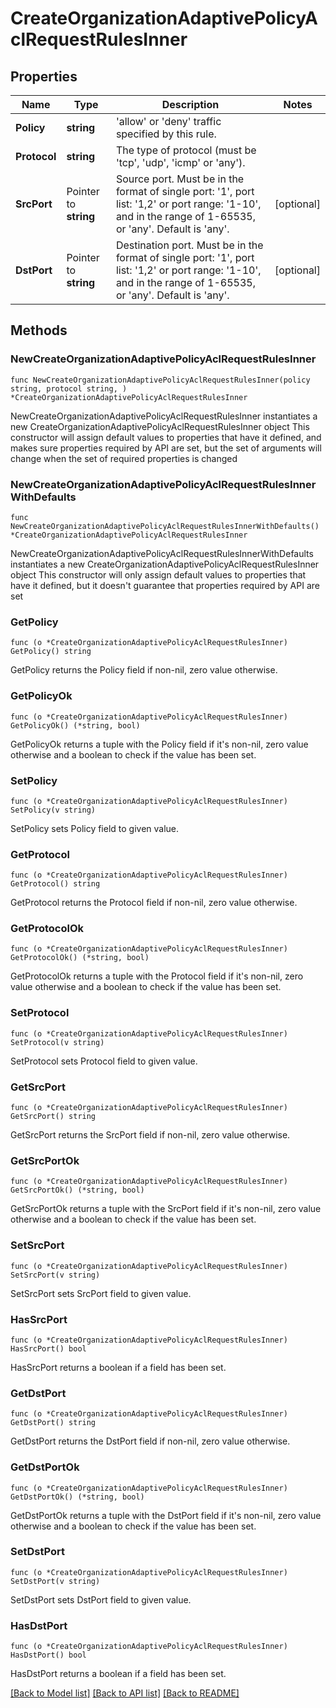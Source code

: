 # CreateOrganizationAdaptivePolicyAclRequestRulesInner

## Properties

Name | Type | Description | Notes
------------ | ------------- | ------------- | -------------
**Policy** | **string** | &#39;allow&#39; or &#39;deny&#39; traffic specified by this rule. | 
**Protocol** | **string** | The type of protocol (must be &#39;tcp&#39;, &#39;udp&#39;, &#39;icmp&#39; or &#39;any&#39;). | 
**SrcPort** | Pointer to **string** | Source port. Must be in the format of single port: &#39;1&#39;, port list: &#39;1,2&#39; or port range: &#39;1-10&#39;, and in the range of 1-65535, or &#39;any&#39;. Default is &#39;any&#39;. | [optional] 
**DstPort** | Pointer to **string** | Destination port. Must be in the format of single port: &#39;1&#39;, port list: &#39;1,2&#39; or port range: &#39;1-10&#39;, and in the range of 1-65535, or &#39;any&#39;. Default is &#39;any&#39;. | [optional] 

## Methods

### NewCreateOrganizationAdaptivePolicyAclRequestRulesInner

`func NewCreateOrganizationAdaptivePolicyAclRequestRulesInner(policy string, protocol string, ) *CreateOrganizationAdaptivePolicyAclRequestRulesInner`

NewCreateOrganizationAdaptivePolicyAclRequestRulesInner instantiates a new CreateOrganizationAdaptivePolicyAclRequestRulesInner object
This constructor will assign default values to properties that have it defined,
and makes sure properties required by API are set, but the set of arguments
will change when the set of required properties is changed

### NewCreateOrganizationAdaptivePolicyAclRequestRulesInnerWithDefaults

`func NewCreateOrganizationAdaptivePolicyAclRequestRulesInnerWithDefaults() *CreateOrganizationAdaptivePolicyAclRequestRulesInner`

NewCreateOrganizationAdaptivePolicyAclRequestRulesInnerWithDefaults instantiates a new CreateOrganizationAdaptivePolicyAclRequestRulesInner object
This constructor will only assign default values to properties that have it defined,
but it doesn't guarantee that properties required by API are set

### GetPolicy

`func (o *CreateOrganizationAdaptivePolicyAclRequestRulesInner) GetPolicy() string`

GetPolicy returns the Policy field if non-nil, zero value otherwise.

### GetPolicyOk

`func (o *CreateOrganizationAdaptivePolicyAclRequestRulesInner) GetPolicyOk() (*string, bool)`

GetPolicyOk returns a tuple with the Policy field if it's non-nil, zero value otherwise
and a boolean to check if the value has been set.

### SetPolicy

`func (o *CreateOrganizationAdaptivePolicyAclRequestRulesInner) SetPolicy(v string)`

SetPolicy sets Policy field to given value.


### GetProtocol

`func (o *CreateOrganizationAdaptivePolicyAclRequestRulesInner) GetProtocol() string`

GetProtocol returns the Protocol field if non-nil, zero value otherwise.

### GetProtocolOk

`func (o *CreateOrganizationAdaptivePolicyAclRequestRulesInner) GetProtocolOk() (*string, bool)`

GetProtocolOk returns a tuple with the Protocol field if it's non-nil, zero value otherwise
and a boolean to check if the value has been set.

### SetProtocol

`func (o *CreateOrganizationAdaptivePolicyAclRequestRulesInner) SetProtocol(v string)`

SetProtocol sets Protocol field to given value.


### GetSrcPort

`func (o *CreateOrganizationAdaptivePolicyAclRequestRulesInner) GetSrcPort() string`

GetSrcPort returns the SrcPort field if non-nil, zero value otherwise.

### GetSrcPortOk

`func (o *CreateOrganizationAdaptivePolicyAclRequestRulesInner) GetSrcPortOk() (*string, bool)`

GetSrcPortOk returns a tuple with the SrcPort field if it's non-nil, zero value otherwise
and a boolean to check if the value has been set.

### SetSrcPort

`func (o *CreateOrganizationAdaptivePolicyAclRequestRulesInner) SetSrcPort(v string)`

SetSrcPort sets SrcPort field to given value.

### HasSrcPort

`func (o *CreateOrganizationAdaptivePolicyAclRequestRulesInner) HasSrcPort() bool`

HasSrcPort returns a boolean if a field has been set.

### GetDstPort

`func (o *CreateOrganizationAdaptivePolicyAclRequestRulesInner) GetDstPort() string`

GetDstPort returns the DstPort field if non-nil, zero value otherwise.

### GetDstPortOk

`func (o *CreateOrganizationAdaptivePolicyAclRequestRulesInner) GetDstPortOk() (*string, bool)`

GetDstPortOk returns a tuple with the DstPort field if it's non-nil, zero value otherwise
and a boolean to check if the value has been set.

### SetDstPort

`func (o *CreateOrganizationAdaptivePolicyAclRequestRulesInner) SetDstPort(v string)`

SetDstPort sets DstPort field to given value.

### HasDstPort

`func (o *CreateOrganizationAdaptivePolicyAclRequestRulesInner) HasDstPort() bool`

HasDstPort returns a boolean if a field has been set.


[[Back to Model list]](../README.md#documentation-for-models) [[Back to API list]](../README.md#documentation-for-api-endpoints) [[Back to README]](../README.md)


